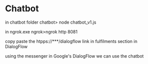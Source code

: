 # Chatbot


in chatbot folder
chatbot> node chatbot_v1.js


in ngrok.exe
ngrok>ngrok http 8081

copy paste the htpps://***/dialogflow link in fulfilments section in DialogFlow

using the messenger in Google's DialogFlow we can use the chatbot

